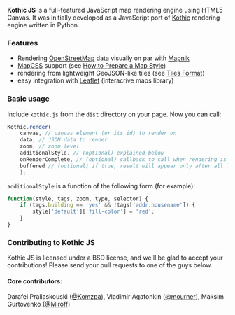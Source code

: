 **Kothic JS** is a full-featured JavaScript map rendering engine using HTML5 Canvas. 
It was initially developed as a JavaScript port of [Kothic](http://wiki.openstreetmap.org/wiki/Kothic) rendering engine written in Python.

### Features

 * Rendering [OpenStreetMap](http://openstreetmap.org) data visually on par with [Mapnik](http://mapnik.org)
 * [MapCSS](http://wiki.openstreetmap.org/wiki/MapCSS/0.2) support (see [How to Prepare a Map Style](https://github.com/kothic/kothic-js/wiki/How-to-prepare-map-style))
 * rendering from lightweight GeoJSON-like tiles (see [Tiles Format](https://github.com/kothic/kothic-js/wiki/Tiles-format))
 * easy integration with [Leaflet](http://leaflet.cloudmade.com) (interacrive maps library)

### Basic usage

Include `kothic.js` from the `dist` directory on your page. Now you can call:

```javascript
Kothic.render(
	canvas, // canvas element (or its id) to render on
	data, // JSON data to render
	zoom, // zoom level
	additionalStyle, // (optional) explained below
	onRenderComplete, // (optional) callback to call when rendering is done
	buffered // (optional) if true, result will appear only after all layers are rendered
	);
```

`additionalStyle` is a function of the following form (for example):

```javascript
function(style, tags, zoom, type, selector) {
	if (tags.building == 'yes' && !tags['addr:housename']) {
		style['default']['fill-color'] = 'red';
	} 
}
```

### Contributing to Kothic JS

Kothic JS is licensed under a BSD license, and we'll be glad to accept your contributions! Please send your pull requests to one of the guys below.

#### Core contributors:

Darafei Praliaskouski ([@Komzpa](https://github.com/Komzpa)), Vladimir Agafonkin ([@mourner](https://github.com/mourner)), Maksim Gurtovenko ([@Miroff](https://github.com/Miroff))
